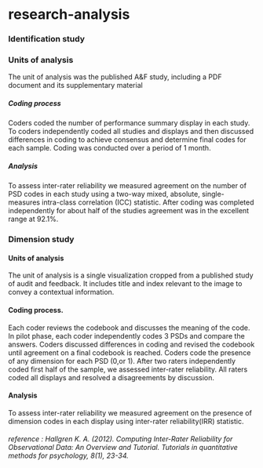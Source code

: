 # research-analysis 
### Identification study
### Units of analysis
The unit of analysis was the published A&F study, including a PDF document and its supplementary material
##### Coding process
Coders coded the number of performance summary display in each study. To coders independently coded all studies and displays and then discussed differences in coding to achieve consensus and determine final codes for each sample. Coding was conducted over a period of 1 month.
##### Analysis
To assess inter-rater reliability we measured agreement on the number of PSD codes in each study using a two-way mixed, absolute, single-measures intra-class correlation (ICC) statistic. After coding was completed independently for about half of the studies agreement was in the excellent range at 92.1%.


### Dimension study
#### Units of analysis
The unit of analysis is a single visualization cropped from a published study of audit and feedback. It includes title and index relevant to the image to convey a contextual information.
#### Coding process.
Each coder reviews the codebook and discusses the meaning of the code. In pilot phase, each coder independently codes 3 PSDs and compare the answers. Coders discussed differences in coding and revised the codebook until agreement on a final codebook is reached. Coders code the presence of any dimension for each PSD (0,or 1). After two raters independently coded first half of the sample, we assessed inter-rater reliability. All raters coded all displays and resolved a disagreements by discussion.
#### Analysis
To assess inter-rater reliability we measured agreement on the presence of dimension codes in each display using inter-rater reliability(IRR) statistic.



###### reference : Hallgren K. A. (2012). Computing Inter-Rater Reliability for Observational Data: An Overview and Tutorial. Tutorials in quantitative methods for psychology, 8(1), 23-34.


